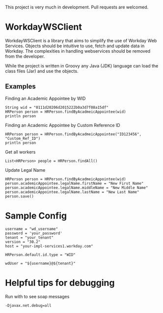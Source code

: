 This project is very much in development. Pull requests are welcomed.  


# WorkdayWSClient

WorkdayWSClient is a library that aims to simplify the use of Workday Web Services. Objects should be intuitive to use, 
fetch and update data in Workday. The complexities in handling webservices should be removed from the developer. 

While the project is written in Groovy any Java (JDK) language can load the class files (Jar) and use the objects. 

## Examples
Finding an Academic Appointee by WID

```$xslt
String wid = "0111d20206d2015222b0a3d7f08a15df"
HRPerson person = HRPerson.findByAcadmeicAppointee(wid)
println person

```

Finding an Academic Appointee by Custom Reference ID

```$xslt
HRPerson person = HRPerson.findByAcadmeicAppointee("ID123456", "Custom_Ref_ID")
println person

```

Get all workers

```$xslt
List<HRPerson> people = HRPerson.findAll()

```

Update Legal Name

```$xslt
HRPerson person = HRPerson.findByAcadmeicAppointee(wid)
person.academicAppointee.legalName.firstName = "New First Name"
person.academicAppointee.legalName.middleName = "New Middle Name"
person.academicAppointee.legalName.lastName = "New Last Name"
person.save()
```

# Sample Config
```$xslt
username = "wd_username"
password = 'your_password'
tenant = "your_tenant"
version = "30.2"
host = "your-impl-services1.workday.com"

HRPerson.default.id.type = "WID"

wdUser = "${username}@${tenant}"

```

# Helpful tips for debugging
Run with to see soap messages
```$xslt
-Djavax.net.debug=all

```